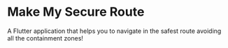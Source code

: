 # Make My Secure Route

A Flutter application that helps you to navigate in the safest route avoiding all the containment zones!
